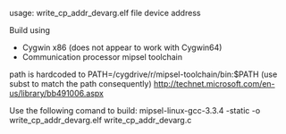 usage: write_cp_addr_devarg.elf file device address

Build using

* Cygwin x86 (does not appear to work with Cygwin64) 
* Communication processor mipsel toolchain

path is hardcoded to PATH=/cygdrive/r/mipsel-toolchain/bin:$PATH (use subst to match the path consequently) 
http://technet.microsoft.com/en-us/library/bb491006.aspx

Use the following comand to build:
mipsel-linux-gcc-3.3.4 -static -o write_cp_addr_devarg.elf write_cp_addr_devarg.c

